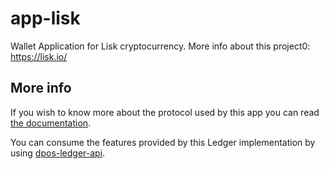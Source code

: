 # app-lisk

Wallet Application for Lisk cryptocurrency. More info about this project0: https://lisk.io/

## More info

If you wish to know more about the protocol used by this app you can read [the documentation](/docs/proto.md).

You can consume the features provided by this Ledger implementation by using [dpos-ledger-api](https://github.com/vekexasia/dpos-ledger-api).

